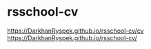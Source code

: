 # rsschool-cv
https://DarkhanRyspek.github.io/rsschool-cv/cv
https://DarkhanRyspek.github.io/rsschool-cv/
